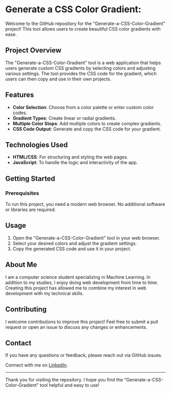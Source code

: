 
# Generate a CSS Color Gradient: 

Welcome to the GitHub repository for the "Generate-a-CSS-Color-Gradient" project! This tool allows users to create beautiful CSS color gradients with ease.

## Project Overview

The "Generate-a-CSS-Color-Gradient" tool is a web application that helps users generate custom CSS gradients by selecting colors and adjusting various settings. The tool provides the CSS code for the gradient, which users can then copy and use in their own projects.

## Features

- **Color Selection**: Choose from a color palette or enter custom color codes.
- **Gradient Types**: Create linear or radial gradients.
- **Multiple Color Stops**: Add multiple colors to create complex gradients.
- **CSS Code Output**: Generate and copy the CSS code for your gradient.

## Technologies Used

- **HTML/CSS**: For structuring and styling the web pages.
- **JavaScript**: To handle the logic and interactivity of the app.

## Getting Started

### Prerequisites

To run this project, you need a modern web browser. No additional software or libraries are required.

## Usage

1. Open the "Generate-a-CSS-Color-Gradient" tool in your web browser.
2. Select your desired colors and adjust the gradient settings.
3. Copy the generated CSS code and use it in your project.

## About Me

I am a computer science student specializing in Machine Learning. In addition to my studies, I enjoy doing web development from time to time. Creating this project has allowed me to combine my interest in web development with my technical skills.

## Contributing

I welcome contributions to improve this project! Feel free to submit a pull request or open an issue to discuss any changes or enhancements.

## Contact

If you have any questions or feedback, please reach out via GitHub issues.

Connect with me on [LinkedIn](https://www.linkedin.com/in/shivam-prasad1001/).

---

Thank you for visiting the repository. I hope you find the "Generate-a-CSS-Color-Gradient" tool helpful and easy to use!
